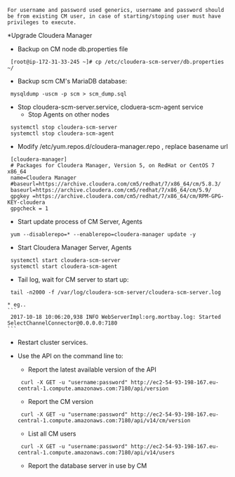 `For username and password used generics, username and password should be from existing CM user, in case of starting/stoping user must have privileges to execute.`

*Upgrade Cloudera Manager
  * Backup on CM node db.properties file
  ```
   [root@ip-172-31-33-245 ~]# cp /etc/cloudera-scm-server/db.properties ~/
  ```
  * Backup scm CM's MariaDB database:
  ```
   mysqldump -uscm -p scm > scm_dump.sql
  ```
  * Stop cloudera-scm-server.service, cloduera-scm-agent service
    * Stop Agents on other nodes
  ```
   systemctl stop cloudera-scm-server
   systemctl stop cloudera-scm-agent
  ```
  * Modify /etc/yum.repos.d/cloudera-manager.repo , replace basename url 
  ```
   [cloudera-manager]
   # Packages for Cloudera Manager, Version 5, on RedHat or CentOS 7 x86_64
   name=Cloudera Manager
   #baseurl=https://archive.cloudera.com/cm5/redhat/7/x86_64/cm/5.8.3/
   baseurl=https://archive.cloudera.com/cm5/redhat/7/x86_64/cm/5.9/
   gpgkey =https://archive.cloudera.com/cm5/redhat/7/x86_64/cm/RPM-GPG-KEY-cloudera
   gpgcheck = 1
  ```
  * Start update process of CM Server, Agents
  ```
   yum --disablerepo=* --enablerepo=cloudera-manager update -y
  ```
  * Start Cloudera Manager Server, Agents
  ```
   systemctl start cloudera-scm-server
   systemctl start cloudera-scm-agent
  ```
  * Tail log, wait for CM server to start up:
  ```
   tail -n2000 -f /var/log/cloudera-scm-server/cloudera-scm-server.log
  ```
    * eg..
    ```
     2017-10-18 10:06:20,938 INFO WebServerImpl:org.mortbay.log: Started SelectChannelConnector@0.0.0.0:7180
    ```
  * Restart cluster services.
 
* Use the API on the command line to:
  * Report the latest available version of the API
  ```
   curl -X GET -u "username:password" http://ec2-54-93-198-167.eu-central-1.compute.amazonaws.com:7180/api/version
  ```
  * Report the CM version
  ```
   curl -X GET -u "username:password" http://ec2-54-93-198-167.eu-central-1.compute.amazonaws.com:7180/api/v14/cm/version
  ```
  * List all CM users
  ```
   curl -X GET -u "username:password" http://ec2-54-93-198-167.eu-central-1.compute.amazonaws.com:7180/api/v14/users
  ```
  * Report the database server in use by CM

